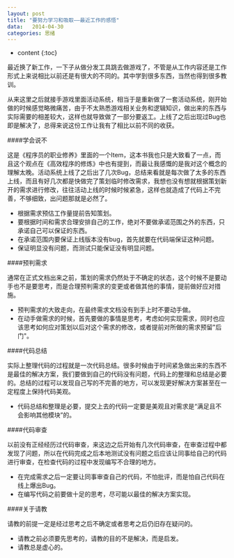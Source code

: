```yaml
---
layout: post
title: "要努力学习和吸取——最近工作的感悟"
data:   2014-04-30
categories: 思绪
---
```


* content
{:toc}

最近换了新工作，一下子从做分发工具跳去做游戏了，不管是从工作内容还是工作形式上来说相比以前还是有很大的不同的。其中学到很多东西，当然也得到很多教训。

从来这里之后就接手游戏里面活动系统，相当于是重新做了一套活动系统，刚开始做的时候感觉略微痛苦，由于不太熟悉游戏相关业务和逻辑知识，做出来的东西与实际需要的相差较大，这样也就导致做了一部分要返工。上线了之后出现过Bug也即是解决了，总得来说这份工作让我有了相比以前不同的收获。  

####学会说不

这是《程序员的职业修养》里面的一个Item，这本书我也只是大致看了一点，而且这个观点在《高效程序的修炼》中也有提到，而最让我感慨的是我对这个概念的理解太晚。活动系统上线了之后出了几次Bug，总结来看就是每次做了太多的东西上线，而且有好几次都是快做完了策划临时修改需求，我想也没有想就根据策划新开的需求进行修改，往往活动上线的时候时候紧急，这样也就造成了代码上不完善，不够细致，出问题那就是必然了。
  
* 根据需求预估工作量提前告知策划。
* 要根据时间和需求合理安排自己的工作，绝对不要做承诺范围之外的东西，只承诺自己可以保证的东西。  
* 在承诺范围内要保证上线版本没有bug，首先就要在代码端保证这种问题。  
* 保证明显没有问题，而测试只能保证没有明显问题。  


####预判需求

通常在正式文档出来之前，策划的需求仍然处于不确定的状态，这个时候不是要动手也不是要思考，而是合理预判需求的变更或者做其他的事情，提前做好应对措施。

* 预判需求的大致走向，在最终需求文档没有到手上时不要动手做。
* 在动手做需求的时候，首先要做的事情是思考，考虑如何实现需求，同时也应该思考如何应对策划以后对这个需求的修改，或者提前对所做的需求预留"后门"。  


####代码总结

实际上整理代码的过程就是一次代码总结。很多时候由于时间紧急做出来的东西不是最佳的解决方案，我们要做到自己的代码没有问题，代码上的整理和总结是必要的。总结的过程可以发现自己写的不完善的地方，可以发现更好解决方案甚至在一定程度上保持代码美观。

* 代码总结和整理是必要，提交上去的代码一定要是美观且对需求是“满足且不会影响其他模块”的。  


####代码审查

以前没有正经经历过代码审查，来这边之后开始有几次代码审查，在审查过程中都发现了问题，所以在代码完成之后本地测试没有问题之后应该让同事给自己的代码进行审查，在检查代码的过程中发现编写不合理的地方。

* 在完成需求之后一定要让同事审查自己的代码，不怕批评，而是怕自己代码在线上爆出Bug。
* 在编写代码之前要做十足的思考，尽可能以最佳的解决方案实现。  


####关于请教

请教的前提一定是经过思考之后不确定或者思考之后仍旧存在疑问的。

* 请教之前必须要先思考的，请教的目的不是解决，而是启发。
* 请教总是虚心的。